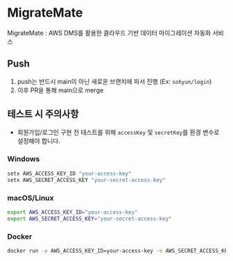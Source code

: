 # MigrateMate
MigrateMate : AWS DMS를 활용한 클라우드 기반 데이터 마이그레이션 자동화 서비스
  
## Push
1. push는 반드시 main이 아닌 새로운 브랜치에 파서 진행 (Ex: `sohyun/login`)
2. 이후 PR을 통해 main으로 merge
  
## 테스트 시 주의사항
- 회원가입/로그인 구현 전 테스트를 위해 `accessKey` 및 `secretKey`를 환경 변수로 설정해야 합니다.
    
### Windows  
```bash
setx AWS_ACCESS_KEY_ID "your-access-key"
setx AWS_SECRET_ACCESS_KEY "your-secret-access-key"
```

### macOS/Linux
```bash
export AWS_ACCESS_KEY_ID="your-access-key"
export AWS_SECRET_ACCESS_KEY="your-secret-access-key"
```

### Docker
```bash
docker run -e AWS_ACCESS_KEY_ID=your-access-key -e AWS_SECRET_ACCESS_KEY=your-secret-access-key my-docker-image
```

